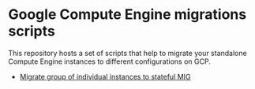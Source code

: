 # Google Compute Engine migrations scripts

This repository hosts a set of scripts that help to migrate your
standalone Compute Engine instances to different configurations on GCP.


* [Migrate group of individual instances to stateful MIG](instances-to-stateful-mig/)